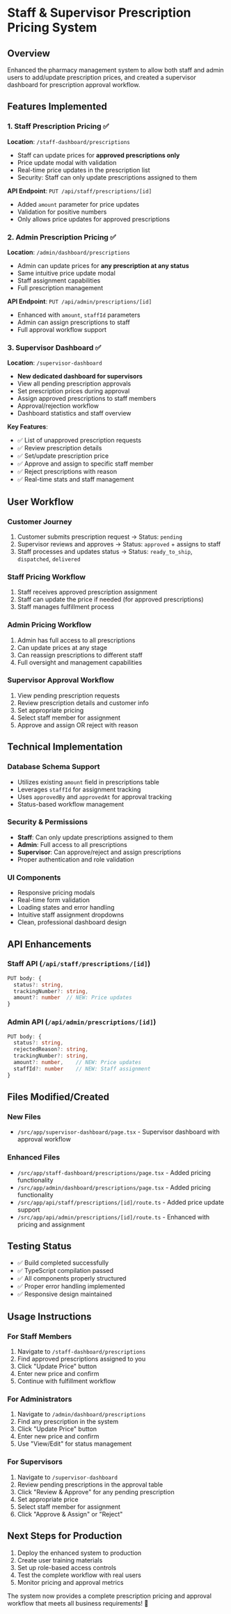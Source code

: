 # Staff & Supervisor Prescription Pricing System

## Overview
Enhanced the pharmacy management system to allow both staff and admin users to add/update prescription prices, and created a supervisor dashboard for prescription approval workflow.

## Features Implemented

### 1. Staff Prescription Pricing ✅
**Location**: `/staff-dashboard/prescriptions`
- Staff can update prices for **approved prescriptions only**
- Price update modal with validation
- Real-time price updates in the prescription list
- Security: Staff can only update prescriptions assigned to them

**API Endpoint**: `PUT /api/staff/prescriptions/[id]`
- Added `amount` parameter for price updates
- Validation for positive numbers
- Only allows price updates for approved prescriptions

### 2. Admin Prescription Pricing ✅
**Location**: `/admin/dashboard/prescriptions`
- Admin can update prices for **any prescription at any status**
- Same intuitive price update modal
- Staff assignment capabilities
- Full prescription management

**API Endpoint**: `PUT /api/admin/prescriptions/[id]`
- Enhanced with `amount`, `staffId` parameters
- Admin can assign prescriptions to staff
- Full approval workflow support

### 3. Supervisor Dashboard ✅
**Location**: `/supervisor-dashboard`
- **New dedicated dashboard for supervisors**
- View all pending prescription approvals
- Set prescription prices during approval
- Assign approved prescriptions to staff members
- Approval/rejection workflow
- Dashboard statistics and staff overview

**Key Features**:
- ✅ List of unapproved prescription requests
- ✅ Review prescription details
- ✅ Set/update prescription price
- ✅ Approve and assign to specific staff member
- ✅ Reject prescriptions with reason
- ✅ Real-time stats and staff management

## User Workflow

### Customer Journey
1. Customer submits prescription request → Status: `pending`
2. Supervisor reviews and approves → Status: `approved` + assigns to staff
3. Staff processes and updates status → Status: `ready_to_ship`, `dispatched`, `delivered`

### Staff Pricing Workflow
1. Staff receives approved prescription assignment
2. Staff can update the price if needed (for approved prescriptions)
3. Staff manages fulfillment process

### Admin Pricing Workflow
1. Admin has full access to all prescriptions
2. Can update prices at any stage
3. Can reassign prescriptions to different staff
4. Full oversight and management capabilities

### Supervisor Approval Workflow
1. View pending prescription requests
2. Review prescription details and customer info
3. Set appropriate pricing
4. Select staff member for assignment
5. Approve and assign OR reject with reason

## Technical Implementation

### Database Schema Support
- Utilizes existing `amount` field in prescriptions table
- Leverages `staffId` for assignment tracking
- Uses `approvedBy` and `approvedAt` for approval tracking
- Status-based workflow management

### Security & Permissions
- **Staff**: Can only update prescriptions assigned to them
- **Admin**: Full access to all prescriptions
- **Supervisor**: Can approve/reject and assign prescriptions
- Proper authentication and role validation

### UI Components
- Responsive pricing modals
- Real-time form validation
- Loading states and error handling
- Intuitive staff assignment dropdowns
- Clean, professional dashboard design

## API Enhancements

### Staff API (`/api/staff/prescriptions/[id]`)
```typescript
PUT body: {
  status?: string,
  trackingNumber?: string,
  amount?: number  // NEW: Price updates
}
```

### Admin API (`/api/admin/prescriptions/[id]`)
```typescript
PUT body: {
  status?: string,
  rejectedReason?: string,
  trackingNumber?: string,
  amount?: number,    // NEW: Price updates
  staffId?: number    // NEW: Staff assignment
}
```

## Files Modified/Created

### New Files
- `/src/app/supervisor-dashboard/page.tsx` - Supervisor dashboard with approval workflow

### Enhanced Files
- `/src/app/staff-dashboard/prescriptions/page.tsx` - Added pricing functionality
- `/src/app/admin/dashboard/prescriptions/page.tsx` - Added pricing functionality
- `/src/app/api/staff/prescriptions/[id]/route.ts` - Added price update support
- `/src/app/api/admin/prescriptions/[id]/route.ts` - Enhanced with pricing and assignment

## Testing Status
- ✅ Build completed successfully
- ✅ TypeScript compilation passed
- ✅ All components properly structured
- ✅ Proper error handling implemented
- ✅ Responsive design maintained

## Usage Instructions

### For Staff Members
1. Navigate to `/staff-dashboard/prescriptions`
2. Find approved prescriptions assigned to you
3. Click "Update Price" button
4. Enter new price and confirm
5. Continue with fulfillment workflow

### For Administrators
1. Navigate to `/admin/dashboard/prescriptions`
2. Find any prescription in the system
3. Click "Update Price" button
4. Enter new price and confirm
5. Use "View/Edit" for status management

### For Supervisors
1. Navigate to `/supervisor-dashboard`
2. Review pending prescriptions in the approval table
3. Click "Review & Approve" for any pending prescription
4. Set appropriate price
5. Select staff member for assignment
6. Click "Approve & Assign" or "Reject"

## Next Steps for Production
1. Deploy the enhanced system to production
2. Create user training materials
3. Set up role-based access controls
4. Test the complete workflow with real users
5. Monitor pricing and approval metrics

The system now provides a complete prescription pricing and approval workflow that meets all business requirements! 🎉
